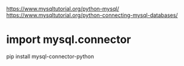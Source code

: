 https://www.mysqltutorial.org/python-mysql/
https://www.mysqltutorial.org/python-connecting-mysql-databases/
# import mysql.connector
pip install mysql-connector-python